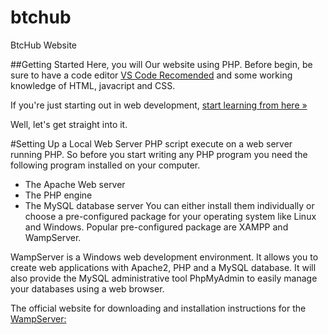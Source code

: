 # btchub
BtcHub Website

##Getting Started
Here, you will Our website using PHP. Before begin, be sure to have a code editor [VS Code Recomended](https://code.visualstudio.com/) and some working knowledge of HTML, javacript and CSS.

If you're just starting out in web development, [start learning from here »](https://www.tutorialrepublic.com/html-tutorial/)

Well, let's get straight into it.

#Setting Up a Local Web Server
PHP script execute on a web server running PHP. So before you start writing any PHP program you need the following program installed on your computer.

- The Apache Web server
- The PHP engine
- The MySQL database server
You can either install them individually or choose a pre-configured package for your operating system like Linux and Windows. Popular pre-configured package are XAMPP and WampServer.

WampServer is a Windows web development environment. It allows you to create web applications with Apache2, PHP and a MySQL database. It will also provide the MySQL administrative tool PhpMyAdmin to easily manage your databases using a web browser.

The official website for downloading and installation instructions for the [WampServer:](http://www.wampserver.com/en/)
